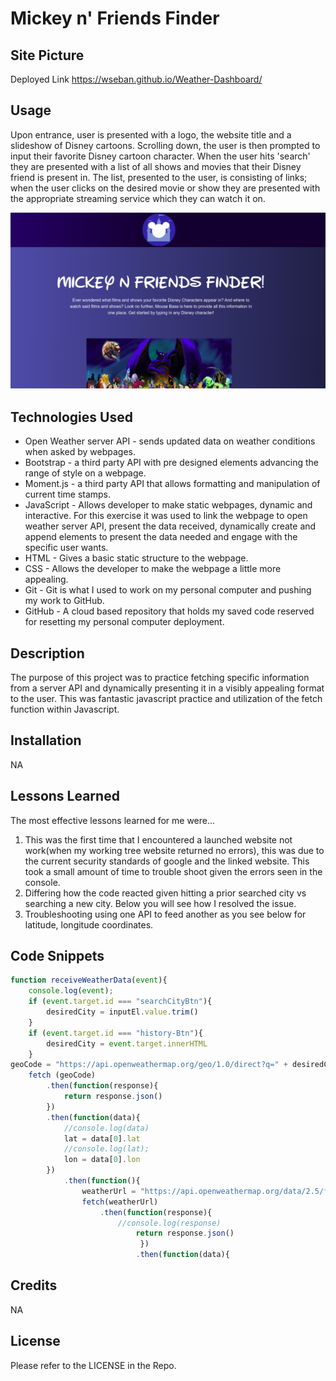 # Mickey n' Friends Finder

## Site Picture

Deployed Link
https://wseban.github.io/Weather-Dashboard/

## Usage
Upon entrance, user is presented with a logo, the website title and a slideshow of Disney cartoons.  Scrolling down, the user is then prompted to input their favorite Disney cartoon character.  When the user hits 'search' they are presented with a list of all shows and movies that their Disney friend is present in.  The list, presented to the user, is consisting of links; when the user clicks on the desired movie or show they are presented with the appropriate streaming service which they can watch it on.

![Site](./assets/images/Screen%20Shot%202022-10-13%20at%203.26.57%20PM.png)

## Technologies Used
- Open Weather server API - sends updated data on weather conditions when asked by webpages.
- Bootstrap - a third party API with pre designed elements advancing the range of style on a webpage.
- Moment.js - a third party API that allows formatting and manipulation of current time stamps.
- JavaScript - Allows developer to make static webpages, dynamic and interactive.  For this exercise it was used to link the webpage to open weather server API, present the data received, dynamically create and append elements to present the data needed and engage with the specific user wants.  
- HTML - Gives a basic static structure to the webpage.
- CSS - Allows the developer to make the webpage a little more appealing.
- Git - Git is what I used to work on my personal computer and pushing my work to GitHub.
- GitHub - A cloud based repository that holds my saved code reserved for resetting my personal computer deployment.

## Description

The purpose of this project was to practice fetching specific information from a server API and dynamically presenting it in a visibly appealing format to the user.  This was fantastic javascript practice and utilization of the fetch function within Javascript. 

## Installation

NA

## Lessons Learned
The most effective lessons learned for me were...
1. This was the first time that I encountered a launched website not work(when my working tree website returned no errors), this was due to the current security standards of google and the linked website.  This took a small amount of time to trouble shoot given the errors seen in the console.
2. Differing how the code reacted given hitting a prior searched city vs searching a new city.  Below you will see how I resolved the issue.  
3. Troubleshooting using one API to feed another as you see below for latitude, longitude coordinates.

## Code Snippets
```javascript
function receiveWeatherData(event){
    console.log(event);
    if (event.target.id === "searchCityBtn"){
        desiredCity = inputEl.value.trim()
    }
    if (event.target.id === "history-Btn"){
        desiredCity = event.target.innerHTML
    }
geoCode = "https://api.openweathermap.org/geo/1.0/direct?q=" + desiredCity + "&limit=5&appid=c7da76dff8b1bd8f228c32b1196cf664";
    fetch (geoCode)
        .then(function(response){
            return response.json()
        })
        .then(function(data){
            //console.log(data)
            lat = data[0].lat
            //console.log(lat);
            lon = data[0].lon
        })
            .then(function(){
                weatherUrl = "https://api.openweathermap.org/data/2.5/forecast?lat=" + lat + "&lon=" + lon + "&units=imperial&limit=5&appid=c7da76dff8b1bd8f228c32b1196cf664";
                fetch(weatherUrl)
                    .then(function(response){
                        //console.log(response)
                            return response.json()
                             })
                            .then(function(data){

```
## Credits

NA

## License
Please refer to the LICENSE in the Repo.

